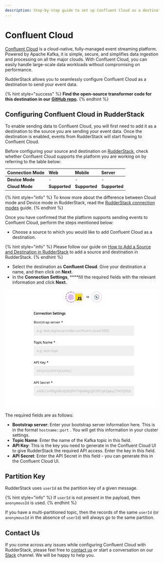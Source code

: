 ```yaml
---
description: Step-by-step guide to set up Confluent Cloud as a destination in RudderStack
---
```


# Confluent Cloud

[Confluent Cloud](https://www.confluent.io/confluent-cloud/) is a cloud-native, fully-managed event streaming platform. Powered by Apache Kafka, it is simple, secure, and simplifies data ingestion and processing on all the major clouds. With Confluent Cloud, you can easily handle large-scale data workloads without compromising on performance.

RudderStack allows you to seamlessly configure Confluent Cloud as a destination to send your event data.

{% hint style="success" %}
**Find the open-source transformer code for this destination in our** [**GitHub repo**](https://github.com/rudderlabs/rudder-transformer/tree/master/v0/destinations/confluent_cloud)**.**
{% endhint %}

## Configuring Confluent Cloud in RudderStack

To enable sending data to Confluent Cloud, you will first need to add it as a destination to the source you are sending your event data. Once the destination is enabled, events from RudderStack will start flowing to Confluent Cloud.

Before configuring your source and destination on [RudderStack](https://app.rudderstack.com/), check whether Confluent Cloud supports the platform you are working on by referring to the table below:

| **Connection Mode** | **Web** | **Mobile** | **Server** |
| :--- | :--- | :--- | :--- |
| **Device Mode** | - | - | - |
| **Cloud Mode** | **Supported** | **Supported** | **Supported** |

{% hint style="info" %}
 To know more about the difference between Cloud mode and Device mode in RudderStack, read the [RudderStack connection modes](https://docs.rudderstack.com/get-started/rudderstack-connection-modes) guide.
{% endhint %}

Once you have confirmed that the platform supports sending events to Confluent Cloud, perform the steps mentioned below:

* Choose a source to which you would like to add Confluent Cloud as a destination.

{% hint style="info" %}
Please follow our guide on [How to Add a Source and Destination in RudderStack](https://docs.rudderstack.com/how-to-guides/adding-source-and-destination-rudderstack) to add a source and destination in RudderStack.
{% endhint %}

* Select the destination as **Confluent Cloud**. Give your destination a name, and then click on **Next**.
* In the **Connection Settings**, ****fill the required fields with the relevant information and click **Next.**

![Confluent Cloud connection settings](../.gitbook/assets/screenshot-2020-11-27-at-1.28.49-pm.png)

The required fields are as follows:

* **Bootstrap server**: Enter your bootstrap server information here. This is in the format `hostname:`:`port` . You will get this information in your cluster settings.
* **Topic Name**: Enter the name of the Kafka topic in this field.
* **API Key**: This is the key you need to generate in the Confluent Cloud UI to give RudderStack the required API access. Enter the key in this field.
* **API Secret**: Enter the API Secret in this field - you can generate this in the Confluent Cloud UI.

## Partition Key

RudderStack uses `userId` as the partition key of a given message. 

{% hint style="info" %}
If `userId` is not present in the payload, then `anonymousId` is used.
{% endhint %}

If you have a multi-partitioned topic, then the records of the same `userId` \(or `anonymousId` in the absence of `userId`\) will always go to the same partition.

## Contact Us

If you come across any issues while configuring Confluent Cloud with RudderStack, please feel free to [contact us](mailto:%20docs@rudderstack.com) or start a conversation on our [Slack](https://resources.rudderstack.com/join-rudderstack-slack) channel. We will be happy to help you.

